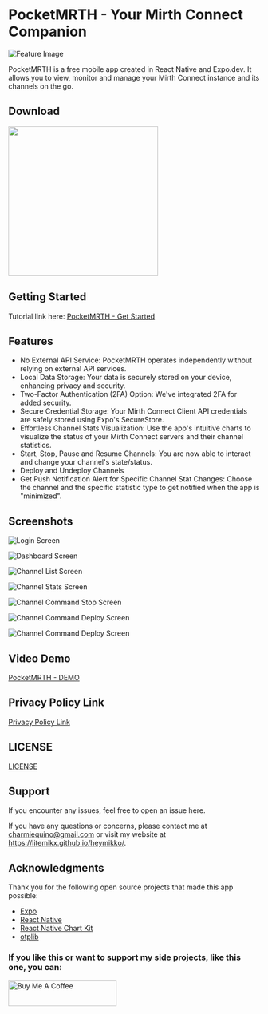 # PocketMRTH - Your Mirth Connect Companion

![Feature Image](docs/pocketmrth-feature-graphic.png)

PocketMRTH is a free mobile app created in React Native and Expo.dev. It allows you to view, monitor and manage your Mirth Connect instance and its channels on the go.

## Download

<a href="https://play.google.com/store/apps/details?id=com.mixelot.PocketMRTH" target="_blank"><img src="https://raw.githubusercontent.com/litemikx/pocketmrth/master/docs/google-play-badge.png" width="300"></a>


## Getting Started

Tutorial link here: [PocketMRTH - Get Started](https://thisdevblogs.wordpress.com/2023/09/18/pocketmrth-a-mobile-app-to-monitor-your-mirth-connect/)

## Features
- No External API Service: PocketMRTH operates independently without relying on external API services.
- Local Data Storage: Your data is securely stored on your device, enhancing privacy and security.
- Two-Factor Authentication (2FA) Option: We've integrated 2FA for added security.
- Secure Credential Storage: Your Mirth Connect Client API credentials are safely stored using Expo's SecureStore.
- Effortless Channel Stats Visualization: Use the app's intuitive charts to visualize the status of your Mirth Connect servers and their channel statistics.
- Start, Stop, Pause and Resume Channels: You are now able to interact and change your channel's state/status. 
- Deploy and Undeploy Channels
- Get Push Notification Alert for Specific Channel Stat Changes: Choose the channel and the specific statistic type to get notified when the app is "minimized". 

## Screenshots

![Login Screen](docs/screenshot-login.png)

![Dashboard Screen](docs/screenshot-main.png)

![Channel List Screen](docs/screenshot-connection-list.png)

![Channel Stats Screen](docs/screenshot-connection-channel-stats.png)

![Channel Command Stop Screen](docs/screenshot-channel-command-stop.png)

![Channel Command Deploy Screen](docs/screenshot-channel-command-deploy.png)

![Channel Command Deploy Screen](docs/screenshot-profile-edit-page.png)


## Video Demo
[PocketMRTH - DEMO](https://www.youtube.com/watch?v=dNSfR93Cq-4)

## Privacy Policy Link
[Privacy Policy Link](https://raw.githubusercontent.com/litemikx/pocketmrth/master/docs/privacy-policy.md)

## LICENSE
[LICENSE](https://raw.githubusercontent.com/litemikx/pocketmrth/master/LICENSE)

## Support
If you encounter any issues, feel free to open an issue here. 

If you have any questions or concerns, please contact me at charmiequino@gmail.com or visit my website at https://litemikx.github.io/heymikko/.

## Acknowledgments
Thank you for the following open source projects that made this app possible:
- [Expo](https://expo.dev/)
- [React Native](https://reactnative.dev/)
- [React Native Chart Kit](https://www.npmjs.com/package/react-native-chart-kit)
- [otplib](https://github.com/yeojz/otplib)

### If you like this or want to support my side projects, like this one, you can:
<a href="https://www.buymeacoffee.com/heymikko" target="_blank"><img src="https://cdn.buymeacoffee.com/buttons/v2/default-yellow.png" alt="Buy Me A Coffee" style="height: 51px !important;width: 217px !important"></a>


